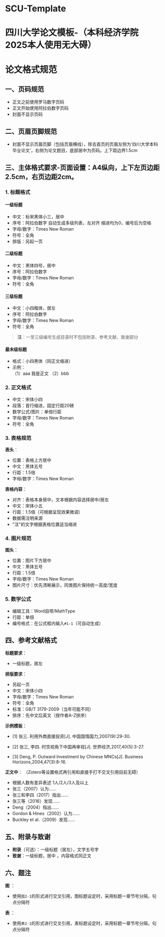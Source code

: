 # SCU-Template
# 四川大学论文模板-（本科经济学院2025本人使用无大碍）
# 论文格式规范

## 一、页码规范
- 正文之前使用罗马数字页码  
- 正文开始使用阿拉伯数字页码  
- 封面不显示页码  

## 二、页眉页脚规范
- 封面不显示页眉页脚（包括页眉横线），除去首页的页眉左侧为‘四川大学本科毕业论文’，右侧为论文题目，底部居中为页码。上下距边界1.5cm

## 三、主体格式要求-页面设置：A4纵向，上下左页边距2.5cm，右页边距2cm。

### 1. 标题格式
#### 一级标题
- 中文：标宋黑体小三，居中  
- 序号：阿拉伯数字  自动生成多级列表，左对齐 缩进均为0，编号后为空格
- 字母/数字：Times New Roman  
- 符号：全角
- 排版：另起一页  

#### 二级标题  
- 中文：黑体四号，居中  
- 序号：阿拉伯数字  
- 字母/数字：Times New Roman  
- 符号：全角  

#### 三级标题  
- 中文：小四楷体，居左  
- 序号：阿拉伯数字  
- 字母/数字：Times New Roman  
- 符号：全角  

> **注**：一至三级编号生成目录时不包括附录、参考文献、致谢部分  

#### 最末级标题  
- 格式：小四黑体（同正文缩进）  
- 示例：  
  （1）aaa
  我是正文
  （2）bbb

### 2. 正文格式  
- 中文：宋体小四  
- 段落：首行缩进，固定行距20磅  
- 数学公式/图片：单倍行距  
- 字母/数字：Times New Roman  
- 符号：全角  

### 3. 表格规范  
**表头**：  
- 位置：表格上方居中  
- 中文：黑体五号  
- 行距：1.5倍  
- 字母/数字：Times New Roman  

**表格内容**：  
- 对齐：表格本身居中，文本根据内容选择居中/居左  
- 中文：宋体小五  
- 行距：1.5倍（可根据呈现效果微调）  
- 数据需注明来源  
- "注"的文字根据表格位置适当缩进  

### 4. 图片规范  
**图头**：  
- 位置：图片下方居中  
- 中文：黑体五号  
- 行距：1.5倍  
- 字母/数字：Times New Roman  
- 图片尺寸：优先清晰展示，同类图片保持统一高度/宽度  

### 5. 数学公式  
- 编辑工具：Word自带/MathType  
- 行距：单倍  
- 编号格式：在公式框内输入`#1-1`（可自动生成）  

## 四、参考文献格式  
**标题要求**：  
- 一级标题，居左  

**排版要求**：  
- 另起一页  
- 中文：宋体小四  
- 字母/数字：Times New Roman  
- 符号：全角  
- 标准：GB/T 3179-2009（当年可能不同）  
- 排序：先中文后英文（按作者A-Z排序）  

**示例模板**： 
- [1] 张三. 利用外商直接投资[J]. 中国国情国力,2007(9):29-30.

- [2] 张三, 李四. 时空视角下中国再审视[J]. 世界经济,2017,40(5):3-27.

- [3] Deng, P. Outward Investment by Chinese MNCs[J]. Business Horizons,2004,47(3):8-16.

**正文中**： （Zotero等设置格式再引用和直接手打不交叉引用目前无碍）
- 根据人数有差异表述 1人/2人/3人及以上
- 张三（2007）认为……
- 张三和李四（2017）指出……
- 张三等（2016）发现……
- Deng（2004）指出……
- Gordon & Hines（2002）认为……
- Buckley et al.（2009）发现……

## 五、附录与致谢  
- **附录**（可选）：一级标题（居左），文字五号字  
- **致谢**：一级标题，居中  ，内容格式同正文
## 六、题注
**图** ：
- 使用`图2-1`的形式进行交叉引用，图标题设定时，采用标题一章节号分隔，句点分隔符

**表** ：
- 使用`表2-1`的形式进行交叉引用，表标题设定时，采用标题一章节号分隔，句点分隔符
